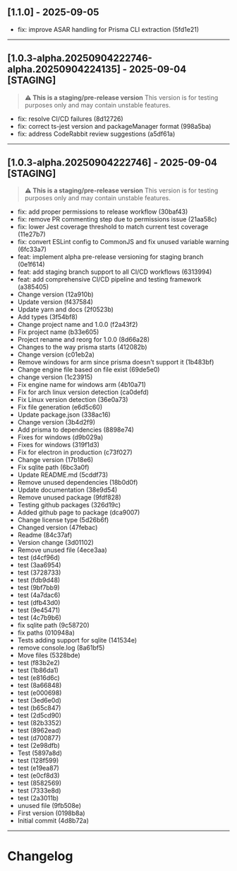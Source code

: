## [1.1.0] - 2025-09-05

- fix: improve ASAR handling for Prisma CLI extraction (5fd1e21)

---

## [1.0.3-alpha.20250904222746-alpha.20250904224135] - 2025-09-04 [STAGING]

> **⚠️ This is a staging/pre-release version**
> This version is for testing purposes only and may contain unstable features.

- fix: resolve CI/CD failures (8d12726)
- fix: correct ts-jest version and packageManager format (998a5ba)
- fix: address CodeRabbit review suggestions (a5df61a)

---

## [1.0.3-alpha.20250904222746] - 2025-09-04 [STAGING]

> **⚠️ This is a staging/pre-release version**
> This version is for testing purposes only and may contain unstable features.

- fix: add proper permissions to release workflow (30baf43)
- fix: remove PR commenting step due to permissions issue (21aa58c)
- fix: lower Jest coverage threshold to match current test coverage (11e27b7)
- fix: convert ESLint config to CommonJS and fix unused variable warning (6fc33a7)
- feat: implement alpha pre-release versioning for staging branch (0e1f614)
- feat: add staging branch support to all CI/CD workflows (6313994)
- feat: add comprehensive CI/CD pipeline and testing framework (a385405)
- Change version (12a910b)
- Update version (f437584)
- Update yarn and docs (2f0523b)
- Add types (3f54bf8)
- Change project name and 1.0.0 (f2a43f2)
- Fix project name (b33e605)
- Project rename and reorg for 1.0.0 (8d66a28)
- Changes to the way prisma starts (412082b)
- Change version (c01eb2a)
- Remove windows for arm since prisma doesn't support it (1b483bf)
- Change engine file based on file exist (69de5e0)
- change version (1c23915)
- Fix engine name for windows arm (4b10a71)
- Fix for arch linux version detection (ca0defd)
- Fix Linux version detection (36e0a73)
- Fix file generation (e6d5c60)
- Update package.json (338ac16)
- Change version (3b4d2f9)
- Add prisma to dependencies (8898e74)
- Fixes for windows (d9b029a)
- Fixes for windows (319f1d3)
- Fix for electron in production (c73f027)
- Change version (17b18e6)
- Fix sqlite path (6bc3a0f)
- Update README.md (5cddf73)
- Remove unused dependencies (18b0d0f)
- Update documentation (38e9d54)
- Remove unused package (9fdf828)
- Testing github packages (326d19c)
- Added github page to package (dca9007)
- Change license type (5d26b6f)
- Changed version (47febac)
- Readme (84c37af)
- Version change (3d01102)
- Remove unused file (4ece3aa)
- test (d4cf96d)
- test (3aa6954)
- test (3728733)
- test (fdb9d48)
- test (9bf7bb9)
- test (4a7dac6)
- test (dfb43d0)
- test (9e45471)
- test (4c7b9b6)
- fix sqlite path (9c58720)
- fix paths (010948a)
- Tests adding support for sqlite (141534e)
- remove console.log (8a61bf5)
- Move files (5328bde)
- test (f83b2e2)
- test (1b86da1)
- test (e816d6c)
- test (8a66848)
- test (e000698)
- test (3ed6e0d)
- test (b65c847)
- test (2d5cd90)
- test (82b3352)
- test (8962ead)
- test (d700877)
- test (2e98dfb)
- Test (5897a8d)
- test (128f599)
- test (e19ea87)
- test (e0cf8d3)
- test (8582569)
- test (7333e8d)
- test (2a3011b)
- unused file (9fb508e)
- First version (0198b8a)
- Initial commit (4d8b72a)

---

# Changelog

